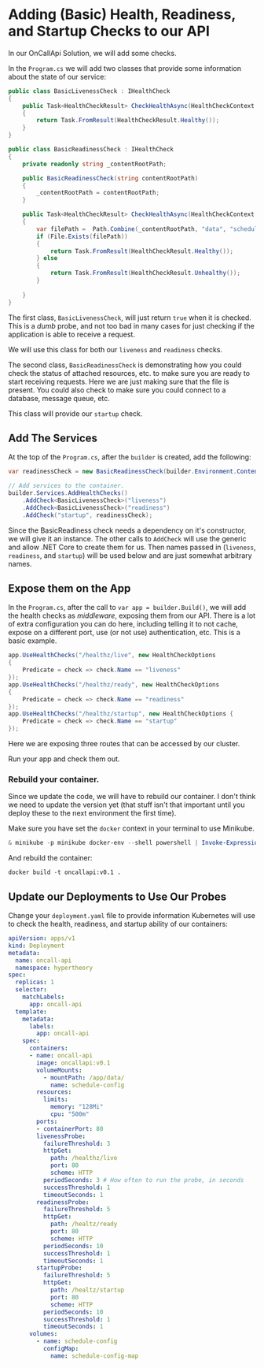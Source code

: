 # Adding (Basic) Health, Readiness, and Startup Checks to our API

In our OnCallApi Solution, we will add some checks.

In the `Program.cs` we will add two classes that provide some information about the state of our service:

```csharp
public class BasicLivenessCheck : IHealthCheck
{
    public Task<HealthCheckResult> CheckHealthAsync(HealthCheckContext context, CancellationToken cancellationToken = default)
    {
        return Task.FromResult(HealthCheckResult.Healthy());
    }
}

public class BasicReadinessCheck : IHealthCheck
{
    private readonly string _contentRootPath;

    public BasicReadinessCheck(string contentRootPath)
    {
        _contentRootPath = contentRootPath;
    }

    public Task<HealthCheckResult> CheckHealthAsync(HealthCheckContext context, CancellationToken cancellationToken = default)
    {
        var filePath =  Path.Combine(_contentRootPath, "data", "schedule.json");
        if (File.Exists(filePath))
        {
            return Task.FromResult(HealthCheckResult.Healthy()); 
        } else
        {
            return Task.FromResult(HealthCheckResult.Unhealthy());
        }
        
    }
}
```

The first class, `BasicLivenessCheck`, will just return `true` when it is checked. This is a *dumb* probe, and not too bad in many cases for just checking if the application is able to receive a request.

We will use this class for both our `liveness` and `readiness` checks.

The second class, `BasicReadinessCheck` is demonstrating how you could check the status of attached resources, etc. to make sure you are ready to start receiving requests. Here we are just making sure that the file is present. You could also check to make sure you could connect to a database, message queue, etc. 

This class will provide our `startup` check.

## Add The Services

At the top of the `Program.cs`, after the `builder` is created, add the following:

```c#
var readinessCheck = new BasicReadinessCheck(builder.Environment.ContentRootPath);

// Add services to the container.
builder.Services.AddHealthChecks()
    .AddCheck<BasicLivenessCheck>("liveness")
    .AddCheck<BasicLivenessCheck>("readiness")
    .AddCheck("startup", readinessCheck);
```

Since the BasicReadiness check needs a dependency on it's constructor, we will give it an instance. The other calls to `AddCheck` will use the generic and allow .NET Core to create them for us. Then names passed in (`liveness`, `readiness`, and `startup`) will be used below and are just somewhat arbitrary names.



## Expose them on the App

In the `Program.cs`, after the call to `var app = builder.Build()`, we will add the health checks as *middleware*, exposing them from our API. There is a lot of extra configuration you can do here, including telling it to not cache, expose on a different port, use (or not use) authentication, etc. This is a basic example.

```c#
app.UseHealthChecks("/healthz/live", new HealthCheckOptions
{
    Predicate = check => check.Name == "liveness"
});
app.UseHealthChecks("/healthz/ready", new HealthCheckOptions
{
    Predicate = check => check.Name == "readiness"
});
app.UseHealthChecks("/healthz/startup", new HealthCheckOptions { 
    Predicate = check => check.Name == "startup"
});
```

Here we are exposing three routes that can be accessed by our cluster.

Run your app and check them out.

### Rebuild your container.

Since we update the code, we will have to rebuild our container. I don't think we need to update the version yet (that stuff isn't that important until you deploy these to the next environment the first time).

Make sure you have set the `docker` context in your terminal to use Minikube.

```powershell
& minikube -p minikube docker-env --shell powershell | Invoke-Expression
```

And rebuild the container:

```
docker build -t oncallapi:v0.1 .
```

## Update our Deployments to Use Our Probes

Change your `deployment.yaml` file to provide information Kubernetes will use to check the health, readiness, and startup ability of our containers:

```yaml
apiVersion: apps/v1
kind: Deployment
metadata:
  name: oncall-api
  namespace: hypertheory
spec:
  replicas: 1
  selector:
    matchLabels:
      app: oncall-api
  template:
    metadata:
      labels:
        app: oncall-api
    spec:
      containers:
      - name: oncall-api
        image: oncallapi:v0.1
        volumeMounts:
          - mountPath: /app/data/
            name: schedule-config
        resources:
          limits:
            memory: "128Mi"
            cpu: "500m"
        ports:
        - containerPort: 80
        livenessProbe:
          failureThreshold: 3
          httpGet:
            path: /healthz/live
            port: 80
            scheme: HTTP
          periodSeconds: 3 # How often to run the probe, in seconds
          successThreshold: 1
          timeoutSeconds: 1
        readinessProbe:
          failureThreshold: 5
          httpGet:
            path: /healtz/ready
            port: 80
            scheme: HTTP
          periodSeconds: 10
          successThreshold: 1
          timeoutSeconds: 1
        startupProbe:
          failureThreshold: 5
          httpGet:
            path: /healtz/startup
            port: 80
            scheme: HTTP
          periodSeconds: 10
          successThreshold: 1
          timeoutSeconds: 1
      volumes:
        - name: schedule-config
          configMap:
            name: schedule-config-map

```